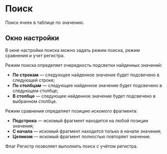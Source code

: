 # Поиск

Поиск ячеек в таблице по значению.

## Окно настройки

В окне настройки поиска можно задать режим поиска, режим сравнения и учет регистра.

Режим поиска определяет очередность подсветки найденных значений:

* **По строкам** — следующее найденное значение будет подсвечено в следующей строке;
* **По столбцам** — следующее найденное значение будет подсвечено в следующем столбце;
* **В столбце** — следующее найденное значение будет подсвечено в выбранном столбце.

Режим сравнения определяет позицию искомого фрагмента:

* **Подстрока** — искомый фрагмент находится на любой позиции значения;
* **С начала** — искомый фрагмент находится только в начале значения;
* **Целиком** — искомый фрагмент полностью повторяет значение.

Флаг Регистр позволяет выполнить поиск с учётом регистра.

